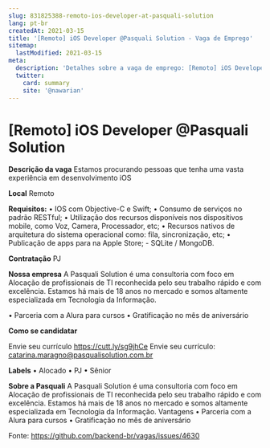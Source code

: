 ```yaml
---
slug: 831825388-remoto-ios-developer-at-pasquali-solution
lang: pt-br
createdAt: 2021-03-15
title: '[Remoto] iOS Developer @Pasquali Solution - Vaga de Emprego'
sitemap:
  lastModified: 2021-03-15
meta:
  description: 'Detalhes sobre a vaga de emprego: [Remoto] iOS Developer @Pasquali Solution'
  twitter:
    card: summary
    site: '@nawarian'
---
```


# [Remoto] iOS Developer @Pasquali Solution

**Descrição da vaga**
Estamos procurando pessoas que tenha uma vasta experiência em desenvolvimento iOS

**Local**
Remoto

**Requisitos:**
•	IOS com Objective-C e Swift;
•	Consumo de serviços no padrão RESTful; 
•	Utilização dos recursos disponíveis nos dispositivos mobile, como Voz, Camera, Processador, etc; 
•	Recursos nativos de arquitetura do sistema operacional como: fila, sincronização, etc; 
•	Publicação de apps para na Apple Store; - SQLite / MongoDB. 

**Contratação**
PJ

**Nossa empresa**
A Pasquali Solution é uma consultoria com foco em Alocação de profissionais de TI reconhecida pelo seu trabalho rápido e com excelência.
Estamos há mais de 18 anos no mercado e somos altamente especializada em Tecnologia da Informação.


•	Parceria com a Alura para cursos
•	Gratificação no mês de aniversário

**Como se candidatar**

Envie seu currículo https://cutt.ly/sg9jhCe
Envie seu currículo: catarina.maragno@pasqualisolution.com.br

**Labels**
•	Alocado
•	PJ
•	Sênior

**Sobre a Pasquali**
A Pasquali Solution é uma consultoria com foco em Alocação de profissionais de TI reconhecida pelo seu trabalho rápido e com excelência.
Estamos há mais de 18 anos no mercado e somos altamente especializada em Tecnologia da Informação.
Vantagens
•	Parceria com a Alura para cursos
•	Gratificação no mês de aniversário



Fonte: https://github.com/backend-br/vagas/issues/4630